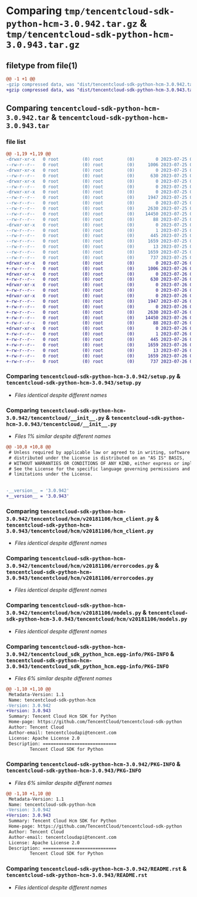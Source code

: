 # Comparing `tmp/tencentcloud-sdk-python-hcm-3.0.942.tar.gz` & `tmp/tencentcloud-sdk-python-hcm-3.0.943.tar.gz`

## filetype from file(1)

```diff
@@ -1 +1 @@
-gzip compressed data, was "dist/tencentcloud-sdk-python-hcm-3.0.942.tar", last modified: Tue Jul 25 04:19:11 2023, max compression
+gzip compressed data, was "dist/tencentcloud-sdk-python-hcm-3.0.943.tar", last modified: Wed Jul 26 00:38:33 2023, max compression
```

## Comparing `tencentcloud-sdk-python-hcm-3.0.942.tar` & `tencentcloud-sdk-python-hcm-3.0.943.tar`

### file list

```diff
@@ -1,19 +1,19 @@
-drwxr-xr-x   0 root         (0) root         (0)        0 2023-07-25 04:19:11.000000 tencentcloud-sdk-python-hcm-3.0.942/
--rw-r--r--   0 root         (0) root         (0)     1006 2023-07-25 04:19:11.000000 tencentcloud-sdk-python-hcm-3.0.942/setup.py
-drwxr-xr-x   0 root         (0) root         (0)        0 2023-07-25 04:19:11.000000 tencentcloud-sdk-python-hcm-3.0.942/tencentcloud/
--rw-r--r--   0 root         (0) root         (0)      630 2023-07-25 04:19:11.000000 tencentcloud-sdk-python-hcm-3.0.942/tencentcloud/__init__.py
-drwxr-xr-x   0 root         (0) root         (0)        0 2023-07-25 04:19:11.000000 tencentcloud-sdk-python-hcm-3.0.942/tencentcloud/hcm/
--rw-r--r--   0 root         (0) root         (0)        0 2023-07-25 04:19:11.000000 tencentcloud-sdk-python-hcm-3.0.942/tencentcloud/hcm/__init__.py
-drwxr-xr-x   0 root         (0) root         (0)        0 2023-07-25 04:19:11.000000 tencentcloud-sdk-python-hcm-3.0.942/tencentcloud/hcm/v20181106/
--rw-r--r--   0 root         (0) root         (0)     1947 2023-07-25 04:19:11.000000 tencentcloud-sdk-python-hcm-3.0.942/tencentcloud/hcm/v20181106/hcm_client.py
--rw-r--r--   0 root         (0) root         (0)        0 2023-07-25 04:19:11.000000 tencentcloud-sdk-python-hcm-3.0.942/tencentcloud/hcm/v20181106/__init__.py
--rw-r--r--   0 root         (0) root         (0)     2630 2023-07-25 04:19:11.000000 tencentcloud-sdk-python-hcm-3.0.942/tencentcloud/hcm/v20181106/errorcodes.py
--rw-r--r--   0 root         (0) root         (0)    14450 2023-07-25 04:19:11.000000 tencentcloud-sdk-python-hcm-3.0.942/tencentcloud/hcm/v20181106/models.py
--rw-r--r--   0 root         (0) root         (0)       88 2023-07-25 04:19:11.000000 tencentcloud-sdk-python-hcm-3.0.942/setup.cfg
-drwxr-xr-x   0 root         (0) root         (0)        0 2023-07-25 04:19:11.000000 tencentcloud-sdk-python-hcm-3.0.942/tencentcloud_sdk_python_hcm.egg-info/
--rw-r--r--   0 root         (0) root         (0)        1 2023-07-25 04:19:11.000000 tencentcloud-sdk-python-hcm-3.0.942/tencentcloud_sdk_python_hcm.egg-info/dependency_links.txt
--rw-r--r--   0 root         (0) root         (0)      445 2023-07-25 04:19:11.000000 tencentcloud-sdk-python-hcm-3.0.942/tencentcloud_sdk_python_hcm.egg-info/SOURCES.txt
--rw-r--r--   0 root         (0) root         (0)     1659 2023-07-25 04:19:11.000000 tencentcloud-sdk-python-hcm-3.0.942/tencentcloud_sdk_python_hcm.egg-info/PKG-INFO
--rw-r--r--   0 root         (0) root         (0)       13 2023-07-25 04:19:11.000000 tencentcloud-sdk-python-hcm-3.0.942/tencentcloud_sdk_python_hcm.egg-info/top_level.txt
--rw-r--r--   0 root         (0) root         (0)     1659 2023-07-25 04:19:11.000000 tencentcloud-sdk-python-hcm-3.0.942/PKG-INFO
--rw-r--r--   0 root         (0) root         (0)      737 2023-07-25 04:19:11.000000 tencentcloud-sdk-python-hcm-3.0.942/README.rst
+drwxr-xr-x   0 root         (0) root         (0)        0 2023-07-26 00:38:33.000000 tencentcloud-sdk-python-hcm-3.0.943/
+-rw-r--r--   0 root         (0) root         (0)     1006 2023-07-26 00:38:33.000000 tencentcloud-sdk-python-hcm-3.0.943/setup.py
+drwxr-xr-x   0 root         (0) root         (0)        0 2023-07-26 00:38:33.000000 tencentcloud-sdk-python-hcm-3.0.943/tencentcloud/
+-rw-r--r--   0 root         (0) root         (0)      630 2023-07-26 00:38:33.000000 tencentcloud-sdk-python-hcm-3.0.943/tencentcloud/__init__.py
+drwxr-xr-x   0 root         (0) root         (0)        0 2023-07-26 00:38:33.000000 tencentcloud-sdk-python-hcm-3.0.943/tencentcloud/hcm/
+-rw-r--r--   0 root         (0) root         (0)        0 2023-07-26 00:38:33.000000 tencentcloud-sdk-python-hcm-3.0.943/tencentcloud/hcm/__init__.py
+drwxr-xr-x   0 root         (0) root         (0)        0 2023-07-26 00:38:33.000000 tencentcloud-sdk-python-hcm-3.0.943/tencentcloud/hcm/v20181106/
+-rw-r--r--   0 root         (0) root         (0)     1947 2023-07-26 00:38:33.000000 tencentcloud-sdk-python-hcm-3.0.943/tencentcloud/hcm/v20181106/hcm_client.py
+-rw-r--r--   0 root         (0) root         (0)        0 2023-07-26 00:38:33.000000 tencentcloud-sdk-python-hcm-3.0.943/tencentcloud/hcm/v20181106/__init__.py
+-rw-r--r--   0 root         (0) root         (0)     2630 2023-07-26 00:38:33.000000 tencentcloud-sdk-python-hcm-3.0.943/tencentcloud/hcm/v20181106/errorcodes.py
+-rw-r--r--   0 root         (0) root         (0)    14450 2023-07-26 00:38:33.000000 tencentcloud-sdk-python-hcm-3.0.943/tencentcloud/hcm/v20181106/models.py
+-rw-r--r--   0 root         (0) root         (0)       88 2023-07-26 00:38:33.000000 tencentcloud-sdk-python-hcm-3.0.943/setup.cfg
+drwxr-xr-x   0 root         (0) root         (0)        0 2023-07-26 00:38:33.000000 tencentcloud-sdk-python-hcm-3.0.943/tencentcloud_sdk_python_hcm.egg-info/
+-rw-r--r--   0 root         (0) root         (0)        1 2023-07-26 00:38:33.000000 tencentcloud-sdk-python-hcm-3.0.943/tencentcloud_sdk_python_hcm.egg-info/dependency_links.txt
+-rw-r--r--   0 root         (0) root         (0)      445 2023-07-26 00:38:33.000000 tencentcloud-sdk-python-hcm-3.0.943/tencentcloud_sdk_python_hcm.egg-info/SOURCES.txt
+-rw-r--r--   0 root         (0) root         (0)     1659 2023-07-26 00:38:33.000000 tencentcloud-sdk-python-hcm-3.0.943/tencentcloud_sdk_python_hcm.egg-info/PKG-INFO
+-rw-r--r--   0 root         (0) root         (0)       13 2023-07-26 00:38:33.000000 tencentcloud-sdk-python-hcm-3.0.943/tencentcloud_sdk_python_hcm.egg-info/top_level.txt
+-rw-r--r--   0 root         (0) root         (0)     1659 2023-07-26 00:38:33.000000 tencentcloud-sdk-python-hcm-3.0.943/PKG-INFO
+-rw-r--r--   0 root         (0) root         (0)      737 2023-07-26 00:38:33.000000 tencentcloud-sdk-python-hcm-3.0.943/README.rst
```

### Comparing `tencentcloud-sdk-python-hcm-3.0.942/setup.py` & `tencentcloud-sdk-python-hcm-3.0.943/setup.py`

 * *Files identical despite different names*

### Comparing `tencentcloud-sdk-python-hcm-3.0.942/tencentcloud/__init__.py` & `tencentcloud-sdk-python-hcm-3.0.943/tencentcloud/__init__.py`

 * *Files 1% similar despite different names*

```diff
@@ -10,8 +10,8 @@
 # Unless required by applicable law or agreed to in writing, software
 # distributed under the License is distributed on an "AS IS" BASIS,
 # WITHOUT WARRANTIES OR CONDITIONS OF ANY KIND, either express or implied.
 # See the License for the specific language governing permissions and
 # limitations under the License.
 
 
-__version__ = '3.0.942'
+__version__ = '3.0.943'
```

### Comparing `tencentcloud-sdk-python-hcm-3.0.942/tencentcloud/hcm/v20181106/hcm_client.py` & `tencentcloud-sdk-python-hcm-3.0.943/tencentcloud/hcm/v20181106/hcm_client.py`

 * *Files identical despite different names*

### Comparing `tencentcloud-sdk-python-hcm-3.0.942/tencentcloud/hcm/v20181106/errorcodes.py` & `tencentcloud-sdk-python-hcm-3.0.943/tencentcloud/hcm/v20181106/errorcodes.py`

 * *Files identical despite different names*

### Comparing `tencentcloud-sdk-python-hcm-3.0.942/tencentcloud/hcm/v20181106/models.py` & `tencentcloud-sdk-python-hcm-3.0.943/tencentcloud/hcm/v20181106/models.py`

 * *Files identical despite different names*

### Comparing `tencentcloud-sdk-python-hcm-3.0.942/tencentcloud_sdk_python_hcm.egg-info/PKG-INFO` & `tencentcloud-sdk-python-hcm-3.0.943/tencentcloud_sdk_python_hcm.egg-info/PKG-INFO`

 * *Files 6% similar despite different names*

```diff
@@ -1,10 +1,10 @@
 Metadata-Version: 1.1
 Name: tencentcloud-sdk-python-hcm
-Version: 3.0.942
+Version: 3.0.943
 Summary: Tencent Cloud Hcm SDK for Python
 Home-page: https://github.com/TencentCloud/tencentcloud-sdk-python
 Author: Tencent Cloud
 Author-email: tencentcloudapi@tencent.com
 License: Apache License 2.0
 Description: ============================
         Tencent Cloud SDK for Python
```

### Comparing `tencentcloud-sdk-python-hcm-3.0.942/PKG-INFO` & `tencentcloud-sdk-python-hcm-3.0.943/PKG-INFO`

 * *Files 6% similar despite different names*

```diff
@@ -1,10 +1,10 @@
 Metadata-Version: 1.1
 Name: tencentcloud-sdk-python-hcm
-Version: 3.0.942
+Version: 3.0.943
 Summary: Tencent Cloud Hcm SDK for Python
 Home-page: https://github.com/TencentCloud/tencentcloud-sdk-python
 Author: Tencent Cloud
 Author-email: tencentcloudapi@tencent.com
 License: Apache License 2.0
 Description: ============================
         Tencent Cloud SDK for Python
```

### Comparing `tencentcloud-sdk-python-hcm-3.0.942/README.rst` & `tencentcloud-sdk-python-hcm-3.0.943/README.rst`

 * *Files identical despite different names*

